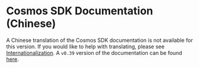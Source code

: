 # Cosmos SDK Documentation (Chinese)

A Chinese translation of the Cosmos SDK documentation is not available for this version. If you would like to help with translating, please see [Internationalization](https://github.com/aliworkshop/terra-sdk/blob/master/docs/DOCS_README.md#internationalization). A `v0.39` version of the documentation can be found [here](https://docs.cosmos.network/v0.39/cn/).
